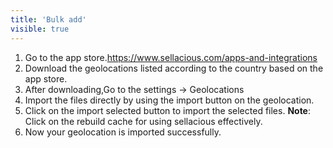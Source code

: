 ```yaml
---
title: 'Bulk add'
visible: true
---
```


1. Go to the app store.https://www.sellacious.com/apps-and-integrations
2. Download the geolocations listed according to the country based on the app store.
3. After downloading,Go to the settings -> Geolocations
4. Import the files directly by using the import button on the geolocation.
5. Click on the import selected button to import the selected files.
**Note**: Click on the rebuild cache for using sellacious effectively.
6. Now your geolocation is imported successfully.